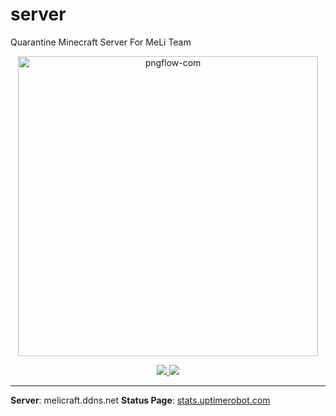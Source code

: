 # server
Quarantine Minecraft Server For MeLi Team

<p align="center">
  <a href="https://ibb.co/VjhVKcS">
    <img src="https://i.ibb.co/DV64qHC/pngflow-com.png" alt="pngflow-com" height="480" border="0">
  </a>
</p>

<p align="center">
  <a href="https://stats.uptimerobot.com/1VJWnTpnO3" target="_blank">
      <img src="https://img.shields.io/uptimerobot/status/m784867649-48da19ed1fa8bb7e2354b388?label=minecraft&style=flat-square" >
  </a>
  <a href="https://stats.uptimerobot.com/1VJWnTpnO3" target="_blank">
      <img src="https://img.shields.io/uptimerobot/ratio/7/m784867652-a42337c8263ecb9cfff6966d?label=server&style=flat-square">
  </a>
</p>

---

**Server**: melicraft.ddns.net
**Status Page**: [stats.uptimerobot.com](https://stats.uptimerobot.com/1VJWnTpnO3)
